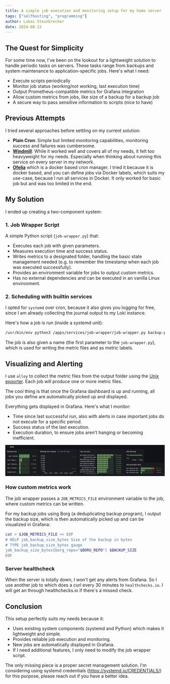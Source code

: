 ```yaml
---
title: A simple job execution and monitoring setup for my home server
tags: ["selfhosting", "programming"]
author: Lukas Steinbrecher
date: 2024-08-12
---
```


## The Quest for Simplicity

For some time now, I've been on the lookout for a lightweight solution to handle periodic tasks on servers. These tasks range from backups and system maintenance to application-specific jobs. Here's what I need:
- Execute scripts periodically
- Monitor job status (working/not working, last execution time)
- Output Prometheus-compatible metrics for Grafana integration
- Allow custom metrics from jobs, like size of a backup for a backup job
- A secure way to pass sensitive information to scripts (nice to have)

## Previous Attempts

I tried several approaches before settling on my current solution:
- **Plain Cron**: Simple but limited monitoring capabilities, monitoring success and failures was cumbersome.
- **[Windmill](https://windmill.dev/)**: While it worked well and covers all of my needs, it felt too heavyweight for my needs. Especially when thinking about running this service on every server in my network.
- **[Ofelia](https://github.com/mcuadros/ofelia)** which is a docker based cron manager. I tried it because it is docker based, and you can define jobs via Docker labels, which suits my use-case, because I run all services in Docker. It only worked for basic job but and was too limited in the end.

## My Solution

I ended up creating a two-component system:

### 1. Job Wrapper Script

A simple Python script (`job-wrapper.py`) that:

- Executes each job with given parameters.
- Measures execution time and success status.
- Writes metrics to a designated folder, handling the basic state management needed (e.g. to remember the timestamp when each job was executed successfully).
- Provides an environment variable for jobs to output custom metrics.
- Has no external dependencies and can be executed in an vanilla Linux environment.

### 2. Scheduling with builtin services

I opted for `systemd` over cron, because it also gives you logging for free, since I am already collecting the journal output to my Loki instance.

Here's how a job is run (inside a systemd unit):

```bash
/usr/bin/env python3 /apps/services/job-wrapper/job-wrapper.py backup-photos /apps/services/job-backup/backup.sh ssh://my-storage-box:23/./vps-1-photos /media/data/photos
```

The job is also given a name (the first parameter to the `job-wrapper.py`), which is used for writing the metric files and as metric labels.

## Visualizing and Alerting

I use `alloy` to collect the metric files from the output folder using the [Unix exporter](https://grafana.com/docs/alloy/latest/reference/components/prometheus/prometheus.exporter.unix/). Each job will produce one or more metric files.

The cool thing is that once the Grafana dashboard is up and running, all jobs you define are automatically picked up and displayed.

Everything gets displayed in Grafana. Here's what I monitor:
- Time since last successful run, also with alerts in case important jobs do not execute for a specific period.
- Success status of the last execution.
- Execution duration, to ensure jobs aren't hanging or becoming inefficient.

![Grafana](grafana.png)


### How custom metrics work

The job wrapper passes a `JOB_METRICS_FILE` environment variable to the job, where custom metrics can be written.

For my backup jobs using Borg (a deduplicating backup program), I output the backup size, which is then automatically picked up and can be visualized in Grafana:

```bash
cat > $JOB_METRICS_FILE << EOF
# HELP job_backup_size_bytes Size of the backup in bytes
# TYPE job_backup_size_bytes gauge
job_backup_size_bytes{borg_repo="$BORG_REPO"} $BACKUP_SIZE
EOF
```

### Server healthcheck

When the server is totally down, I won't get any alerts from Grafana. So I use another job to which does a curl every 30 minutes to `healthchecks.io`. I will get an  through healthchecks.io if there's a missed check.

## Conclusion

This setup perfectly suits my needs because it:

- Uses existing system components (systemd and Python) which makes it lightweight and simple.
- Provides reliable job execution and monitoring.
- New jobs are automatically displayed in Grafana.
- If I need additional features, I only need to modify the job wrapper script.

The only missing piece is a proper secret management solution. I'm considering using systemd credentials (https://systemd.io/CREDENTIALS/) for this purpose, please reach out if you have a better idea.

